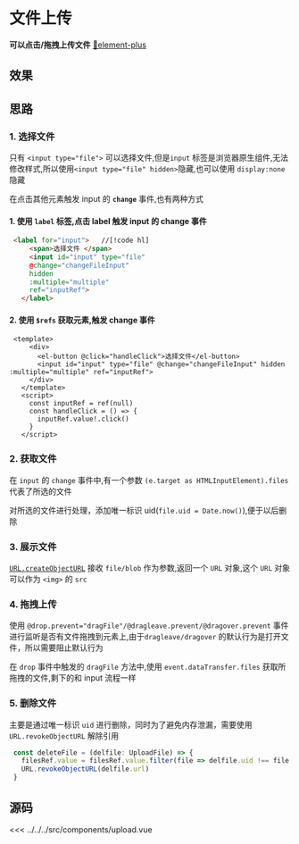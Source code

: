 # 文件上传
**可以点击/拖拽上传文件**
[🔗element-plus](https://element-plus.gitee.io/zh-CN/component/upload.html)
## 效果

<upload/>
<script setup>
import upload from '../../../src/components/upload.vue'
</script>

## 思路
### 1. 选择文件  
只有 `<input type="file">` 可以选择文件,但是`input` 标签是浏览器原生组件,无法修改样式,所以使用`<input type="file" hidden>`隐藏,也可以使用 `display:none`隐藏

在点击其他元素触发 input 的 **`change`** 事件,也有两种方式

 #### 1. 使用 `label` 标签,点击 label 触发 input 的 change 事件
   ```html
    <label for="input">   //[!code hl]
        <span>选择文件 </span>
        <input id="input" type="file" 
        @change="changeFileInput" 
        hidden 
        :multiple="multiple" 
        ref="inputRef">
      </label>
  ``` 
 #### 2. 使用 `$refs` 获取元素,触发 change 事件
   ```vue
    <template>
        <div>
          <el-button @click="handleClick">选择文件</el-button>
          <input id="input" type="file" @change="changeFileInput" hidden :multiple="multiple" ref="inputRef">
        </div>
      </template>
      <script>
        const inputRef = ref(null)
        const handleClick = () => {
          inputRef.value!.click()
        }
      </script>
  ```
### 2. 获取文件
在 `input` 的 `change` 事件中,有一个参数 `(e.target as HTMLInputElement).files` 代表了所选的文件    

对所选的文件进行处理，添加唯一标识 uid(`file.uid = Date.now()`),便于以后删除

### 3. 展示文件
 [`URL.createObjectURL`](https://developer.mozilla.org/en-US/docs/Web/API/URL/createObjectURL_static) 接收 `file/blob` 作为参数,返回一个 `URL` 对象,这个 `URL` 对象可以作为 `<img>` 的 `src`

### 4. 拖拽上传
  使用 `@drop.prevent="dragFile"/@dragleave.prevent/@dragover.prevent` 事件进行监听是否有文件拖拽到元素上,由于`dragleave/dragover` 的默认行为是打开文件，所以需要阻止默认行为

在 `drop` 事件中触发的 `dragFile` 方法中,使用 `event.dataTransfer.files` 获取所拖拽的文件,剩下的和 input 流程一样

### 5. 删除文件
 主要是通过唯一标识 `uid` 进行删除，同时为了避免内存泄漏，需要使用 `URL.revokeObjectURL` 解除引用
 ```ts
  const deleteFile = (delfile: UploadFile) => {
    filesRef.value = filesRef.value.filter(file => delfile.uid !== file.uid)
    URL.revokeObjectURL(delfile.url)
  }
 ```
 ## 源码
 <<< ../../../src/components/upload.vue